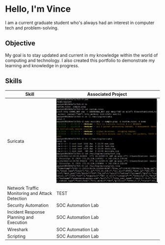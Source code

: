 # Hello, I'm Vince

I am a current graduate student who's always had an interest in computer tech and problem-solving.

## Objective

My goal is to stay updated and current in my knowledge within the world of computing and technology. I also created this portfolio to demonstrate my learning and knowledge in progress.

## Skills

| Skill                                         | Associated Project         |
|-----------------------------------------------|----------------------------|
| Suricata                                      | ![Suricata](screenshots/Suricata.jpg)|
| Network Traffic Monitoring and Attack Detection | TEST |
| Security Automation                           | SOC Automation Lab|
| Incident Response Planning and Execution      | SOC Automation Lab|
| Wireshark                                     | SOC Automation Lab|
| Scripting                                     | SOC Automation Lab|

